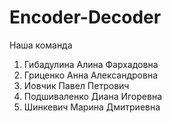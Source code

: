 # Encoder-Decoder
Наша команда
1. Гибадулина Алина Фархадовна
2. Гриценко Анна Александровна
3. Иовчик Павел Петрович
4. Подшиваленко Диана Игоревна
5. Шинкевич Марина Дмитриевна
